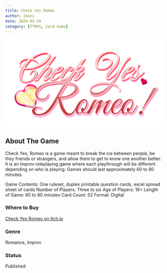 ```yaml
---
title: Check Yes Romeo
author: Imani
date: 2020-05-20
category: [TTRPG, Card Game]
---
```

![Check Yes Romeo Logo](../../_img/CheckYesRomeo_Logo.png)

## About The Game

Check Yes, Romeo is a game meant to break the ice between people, be they friends or strangers, and allow them to get to know one another better. It is an improv roleplaying game where each playthrough will be different depending on who is playing. Games should last approximately 60 to 80 minutes.

Game Contents: One ruleset, duplex printable question cards, excel spread sheet of cards
Number of Players: Three to six 
Age of Players: 16+ 
Length of Game: 60 to 80 minutes 
Card Count: 52 
Format: Digital

### Where to Buy
[Check Yes Romeo on Itch.io](https://margaretcatter.itch.io/check-yes-romeo)

### Genre
Romance, Improv

### Status
Published